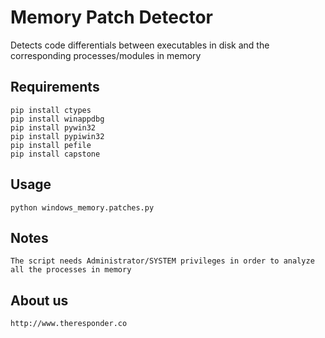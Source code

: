 # Memory Patch Detector
Detects code differentials between executables in disk and the corresponding processes/modules in memory

## Requirements
    pip install ctypes
    pip install winappdbg
    pip install pywin32
    pip install pypiwin32
    pip install pefile
    pip install capstone

## Usage
    python windows_memory.patches.py
    
## Notes
    The script needs Administrator/SYSTEM privileges in order to analyze all the processes in memory

## About us
    http://www.theresponder.co
